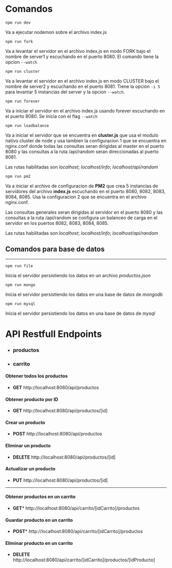 # **Comandos**

```
npm run dev
```
Va a ejecutar nodemon sobre el archivo index.js
```
npm run fork
```
Va a levantar el servidor en el archivo index.js en modo FORK bajo el nombre de server1 y escuchando en el puerto 8080.
El comando tiene la opcion ```--watch``` 

```
npm run cluster
```
Va a levantar el servidor en el archivo index.js en modo CLUSTER bajo el nombre de server2 y escuchando en el puerto 8081.
Tiene la opcion ```-i 5``` para levantar 5 instancias del server y la opcion ```--watch```.

```
npm run forever
```
Va a iniciar el servidor en el archivo index.js usando forever escuchando en el puerto 8080. Se inicia con el flag ```--watch```

```
npm run loadbalance
```
Va a iniciar el servidor que se encuentra en **cluster.js** que usa el modulo nativo cluster de node y usa tambien la configuracion 1 que se encuentra en nginx.conf donde todas las consultas seran dirigidas al master en el puerto 8080 y las consultas a la ruta /api/random seran direccionadas al puerto 8081.

Las rutas habilitadas son *localhost*; *localhost/info*; *localhost/api/random*

```
npm run pm2
```
Va a iniciar el archivo de configuracion de **PM2** que crea 5 instancias de servidores del archivo **index.js** escuchando en el puerto 8080, 8082, 8083, 8084, 8085. Usa la configuracion 2 que se encuentra en el archivo nginx.conf.

Las consultas generales seran dirigidas al servidor en el puerto 8080 y las consultas a la ruta /api/random se configura un balanceo de carga en el servidor en los puertos 8082, 8083, 8084, 8085.

Las rutas habilitadas son *localhost*; *localhost/info*; *localhost/api/random*



## **Comandos para base de datos** ##

***

```
npm run file
```
Inicia el servidor persistiendo los datos en un archivo *productos.json*

```
npm run mongo
```
Inicia el servidor persistiendo los datos en una base de datos de *mongodb*

```
npm run mysql
```
Inicia el servidor persistiendo los datos en una base de datos de *mysql*


# API Restfull Endpoints #

*  ### productos
*  ### carrito

#### **Obtener todos los productos**
* **GET** http://localhost:8080/api/productos

#### **Obtener producto por ID**
* **GET** http://localhost:8080/api/productos/[id]

#### **Crear un producto**
* **POST** http://localhost:8080/api/productos

#### **Eliminar un producto** 
* **DELETE** http://localhost:8080/api/productos/[id]

#### **Actualizar un producto**
* **PUT** http://localhost:8080/api/productos/[id]


---


#### **Obtener productos en un carrito**
* **GET*** http://localhost:8080/api/carrito/[idCarrito]/productos

#### **Guardar producto en un carrito**
* **POST*** http://localhost:8080/api/carrito/[idCarrito]/productos

#### **Eliminar producto en un carrito**
* **DELETE** http://localhost:8080/api/carrito/[idCarrito]/productos/[idProducto]